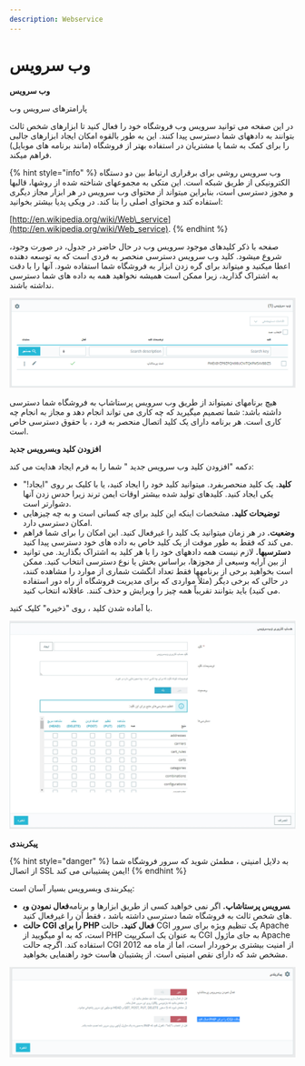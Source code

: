 ```yaml
---
description: Webservice
---
```


# وب سرویس

**وب سرویس**

پارامترهای سرویس وب

در این صفحه می توانید سرویس وب فروشگاه خود را فعال کنید تا ابزارهای شخص ثالث بتوانند به دادههای شما دسترسی پیدا کنند. این به طور بالقوه امکان ایجاد ابزارهای جالبی را برای کمک به شما یا مشتریان در استفاده بهتر از فروشگاه \(مانند برنامه های موبایل\) فراهم میکند.

{% hint style="info" %}
وب سرویس روشی برای برقراری ارتباط بین دو دستگاه الکترونیکی از طریق شبکه است. این متکی به مجموعهای شناخته شده از روشها، قالبها و مجوز دسترسی است، بنابراین میتواند از محتوای وب سرویس در هر ابزار مجاز دیگری استفاده کند و محتوای اصلی را بنا کند. در ویکی پدیا بیشتر بخوانید:

 [http://en.wikipedia.org/wiki/Web\_service](http://en.wikipedia.org/wiki/Web_service).
{% endhint %}

صفحه با ذکر کلیدهای موجود سرویس وب در حال حاضر در جدول، در صورت وجود، شروع میشود. کلید وب سرویس دسترسی منحصر به فردی است که به توسعه دهنده اعطا میکنید و میتواند برای گره زدن ابزار به فروشگاه شما استفاده شود. آنها را با دقت به اشتراک گذارید، زیرا ممکن است همیشه نخواهید همه به داده های شما دسترسی نداشته باشند.

![](../../../.gitbook/assets/0%20%2878%29.png)

هیچ برنامهای نمیتواند از طریق وب سرویس پرستاشاپ به فروشگاه شما دسترسی داشته باشد: شما تصمیم میگیرید که چه کاری می تواند انجام دهد و مجاز به انجام چه کاری است. هر برنامه دارای یک کلید اتصال منحصر به فرد ، با حقوق دسترسی خاص است.

**افزودن کلید وبسرویس جدید**

دکمه "افزودن کلید وب سرویس جدید " شما را به فرم ایجاد هدایت می کند:

* **کلید.** یک کلید منحصربفرد. میتوانید کلید خود را ایجاد کنید، یا با کلیک بر روی "ایجاد!" یکی ایجاد کنید. کلیدهای تولید شده بیشتر اوقات ایمن ترند زیرا حدس زدن آنها دشوارتر است.
* **توضیحات کلید.** مشخصات اینکه این کلید برای چه کسانی است و به چه چیزهایی امکان دسترسی دارد.
* **وضعیت.** در هر زمان میتوانید یک کلید را غیرفعال کنید. این امکان را برای شما فراهم می کند که فقط به طور موقت از یک کلید خاص به داده های خود دسترسی پیدا کنید.
* **دسترسیها.** لازم نیست همه دادههای خود را با هر کلید به اشتراک بگذارید. می توانید از بین آرایه وسیعی از مجوزها، براساس بخش یا نوع دسترسی انتخاب کنید. ممکن است بخواهید برخی از برنامهها فقط تعداد انگشت شماری از موارد را مشاهده کنند، در حالی که برخی دیگر \(مثلاً مواردی که برای مدیریت فروشگاه از راه دور استفاده می کنید\) باید بتوانند تقریباً همه چیز را ویرایش و حذف کنند. عاقلانه انتخاب کنید.

با آماده شدن کلید ، روی "ذخیره" کلیک کنید.

![](../../../.gitbook/assets/1%20%2842%29.png)

**پیکربندی**

{% hint style="danger" %}
به دلایل امنیتی ، مطمئن شوید که سرور فروشگاه شما از اتصال SSL ایمن پشتیبانی می کند!
{% endhint %}

پیکربندی وبسرویس بسیار آسان است:

* **فعال نمودن وب‎سرویس پرستاشاپ.** اگر نمی خواهید کسی از طریق ابزارها و برنامه های شخص ثالث به فروشگاه شما دسترسی داشته باشد ، فقط آن را غیرفعال کنید.
* **حالت CGI را برای PHP فعال کنید.** حالت CGI یک تنظیم ویژه برای سرور Apache است، که به او میگویید از PHP به عنوان یک اسکریپت CGI به جای ماژول Apache استفاده کند. اگرچه حالت CGI از امنیت بیشتری برخوردار است، اما از ماه مه 2012 مشخص شد که دارای نقص امنیتی است. از پشتیبان هاست خود راهنمایی بخواهید.

![](../../../.gitbook/assets/2%20%2836%29.png)

